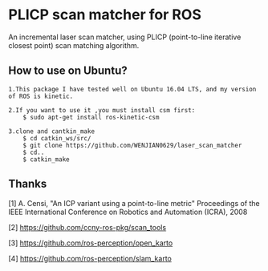 # PLICP scan matcher for ROS
An incremental laser scan matcher, using PLICP (point-to-line iterative closest point) scan matching algorithm.

## How to use on Ubuntu?
    1.This package I have tested well on Ubuntu 16.04 LTS, and my version of ROS is kinetic.
    
    2.If you want to use it ,you must install csm first:
        $ sudo apt-get install ros-kinetic-csm
        
    3.clone and cantkin_make
        $ cd catkin_ws/src/
        $ git clone https://github.com/WENJIAN0629/laser_scan_matcher
        $ cd..
        $ catkin_make
  

## Thanks

[1] A. Censi, "An ICP variant using a point-to-line metric" Proceedings of the IEEE International Conference on Robotics and Automation (ICRA), 2008

[2] https://github.com/ccny-ros-pkg/scan_tools

[3] https://github.com/ros-perception/open_karto

[4] https://github.com/ros-perception/slam_karto
